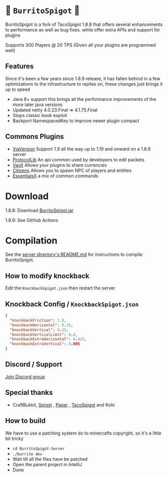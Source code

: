 # 🌯 `BurritoSpigot` 🌯
BurritoSpigot is a fork of TacoSpigot 1.8.8 that offers several enhancements to performance as well as bug fixes. while offer extra APIs and support for plugins

Supports 300 Players @ 20 TPS (Given all your plugins are programmed well)

## Features
Since it's been a few years since 1.8.9 release, it has fallen behind in a few optimizations to the infrastructure to replies on, these changes just brings it up to speed
* Java 8+ support this brings all the performance improvements of the more later java versions
* Updated netty 4.0.23.Final => 4.1.75.Final
* Stops classic book exploit
* Backport NamespacedKey to improve newer plugin compact

## Commons Plugins

* [ViaVersion](https://www.spigotmc.org/resources/viaversion.19254/history) Support 1.9 all the way up to 1.19 and onward on a 1.8.9 server
* [ProtocolLib](https://www.spigotmc.org/resources/protocollib.1997/) An api common used by developers to edit packets
* [Vault](https://www.spigotmc.org/resources/vault.34315/) Allows your plugins to share currencies
* [Citizens](https://www.spigotmc.org/resources/citizens.13811/) Allows you to spawn NPC of players and entities
* [EssentialsX](https://essentialsx.net/downloads.html) a mix of common commands

# Download
1.8.8: Download [BurritoSpigot.jar](https://github.com/CobbleSword/BurritoSpigot/blob/downloads/jars/BurritoSpigot.jar?raw=true)

1.8.9: See GitHub Actions

# Compilation
See the [server directory's README.md](BurritoSpigot-Server/README.md#Compilation) for instructions to compile BurritoSpigot.

## How to modify knockback
Edit the `KnockbackSpigot.json` then restart the server

## Knockback Config / `KnockbackSpigot.json`
```json
{
  "knockbackFriction": 2.0,
  "knockbackHorizontal": 0.35,
  "knockbackVertical": 0.35,
  "knockbackVerticalLimit": 0.4,
  "knockbackExtraHorizontal": 0.425,
  "knockbackExtraVertical": 0.085
}
```

## Discord / Support
[Join Discord group](https://discord.gg/SBTEbSx)

## Special thanks
* CraftBukkit, [Spigot](https://spigotmc.org) , [Paper](https://github.com/PaperMC/Paper) , [TacoSpigot](https://github.com/TacoSpigot/TacoSpigot) and Kohi

## How to build
We have to use a patching system do to minecrafts copyright, so it's a little bit tricky
* `cd BurritoSpigot-Server`
* `./burrito dev`
* Wait till all the files have be patched
* Open the parent project in IntelliJ
* Done

